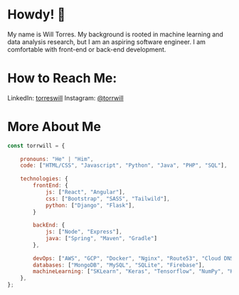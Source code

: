 # Howdy! :cowboy_hat_face:

My name is Will Torres. My background is rooted in machine learning and data analysis research, but I am an aspiring software engineer. I am comfortable with front-end or back-end development.

# How to Reach Me:
LinkedIn: [torreswill](https://www.linkedin.com/in/torreswill)
Instagram: [@torrwill](https://www.instagram.com/torrwill/)

# More About Me
```javascript
const torrwill = {
    
    pronouns: "He" | "Him",
    code: ["HTML/CSS", "Javascript", "Python", "Java", "PHP", "SQL"],
    
    technologies: {        
        frontEnd: {
            js: ["React", "Angular"],
            css: ["Bootstrap", "SASS", "Tailwild"],
            python: ["Django", "Flask"],
        }
        
        backEnd: {
            js: ["Node", "Express"],
            java: ["Spring", "Maven", "Gradle"]
        },
        
        devOps: ["AWS", "GCP", "Docker", "Nginx", "Route53", "Cloud DNS", "Git"],
        databases: ["MongoDB", "MySQL", "SQLite", "Firebase"],
        machineLearning: ["SKLearn", "Keras", "Tensorflow", "NumPy", "Keras", "Seaborn", "R"]
    },
};
```
